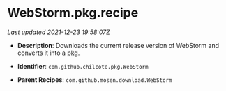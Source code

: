 # WebStorm.pkg.recipe

_Last updated 2021-12-23 19:58:07Z_

- **Description**: Downloads the current release version of WebStorm and converts it into a pkg.

- **Identifier**: `com.github.chilcote.pkg.WebStorm`

- **Parent Recipes**: `com.github.mosen.download.WebStorm`